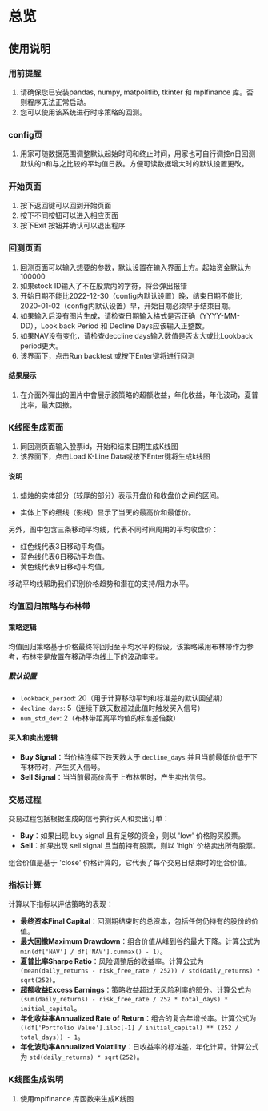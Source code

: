 # 总览
## 使用说明
### 用前提醒
1. 请确保您已安装pandas, numpy, matpolitlib, tkinter 和 mplfinance 库。否则程序无法正常启动。
2. 您可以使用该系统进行时序策略的回测。
### config页
1. 用家可随数据范围调整默认起始时间和终止时间，用家也可自行调控n日回测默认的n和与之比较的平均值日数。方便可读数据增大时的默认设置更改。
### 开始页面
1. 按下返回键可以回到开始页面
2. 按下不同按钮可以进入相应页面
3. 按下Exit 按钮并确认可以退出程序
### 回测页面
1. 回测页面可以输入想要的参数，默认设置在输入界面上方。起始资金默认为100000
2. 如果stock ID输入了不在股票内的字符，将会弹出报错
3. 开始日期不能比2022-12-30（config内默认设置）晚，结束日期不能比2020-01-02（config内默认设置）早，开始日期必须早于结束日期。
4. 如果输入后没有图片生成，请检查日期输入格式是否正确（YYYY-MM-DD），Look back Period 和 Decline Days应该输入正整数。
5. 如果NAV没有变化，请检查deccline days输入数值是否太大或比Lookback period更大。
6. 该界面下，点击Run backtest 或按下Enter键将进行回测
#### 结果展示
1. 在介面外彈出的圖片中會展示該策略的超额收益，年化收益，年化波动，夏普比率，最大回撤。
### K线图生成页面
1. 同回测页面输入股票id，开始和结束日期生成K线图
2. 该界面下，点击Load K-Line Data或按下Enter键将生成k线图
#### 说明
1. 蜡烛的实体部分（较厚的部分）表示开盘价和收盘价之间的区间。
- 实体上下的细线（影线）显示了当天的最高价和最低价。

另外，图中包含三条移动平均线，代表不同时间周期的平均收盘价：

- 红色线代表3日移动平均值。
- 蓝色线代表6日移动平均值。
- 黄色线代表9日移动平均值。

移动平均线帮助我们识别价格趋势和潜在的支持/阻力水平。

### 均值回归策略与布林带
#### 策略逻辑
均值回归策略基于价格最终将回归至平均水平的假设。该策略采用布林带作为参考，布林带是放置在移动平均线上下的波动率带。

##### 默认设置
- `lookback_period`: 20（用于计算移动平均和标准差的默认回望期）
- `decline_days`: 5（连续下跌天数超过此值时触发买入信号）
- `num_std_dev`: 2（布林带距离平均值的标准差倍数）

#### 买入和卖出逻辑
- **Buy Signal**：当价格连续下跌天数大于 `decline_days` 并且当前最低价低于下布林带时，产生买入信号。
- **Sell Signal**：当当前最高价高于上布林带时，产生卖出信号。

### 交易过程
交易过程包括根据生成的信号执行买入和卖出订单：

- **Buy**：如果出现 buy signal 且有足够的资金，则以 'low' 价格购买股票。
- **Sell**：如果出现 sell signal 且当前持有股票，则以 'high' 价格卖出所有股票。

组合价值是基于 'close' 价格计算的，它代表了每个交易日结束时的组合价值。

### 指标计算

计算以下指标以评估策略的表现：

- **最终资本Final Capital**：回测期结束时的总资本，包括任何仍持有的股份的价值。
- **最大回撤Maximum Drawdown**：组合价值从峰到谷的最大下降。计算公式为 `min(df['NAV'] / df['NAV'].cummax() - 1)`。
- **夏普比率Sharpe Ratio**：风险调整后的收益率。计算公式为 `(mean(daily_returns - risk_free_rate / 252)) / std(daily_returns) * sqrt(252)`。
- **超额收益Excess Earnings**：策略收益超过无风险利率的部分。计算公式为 `(sum(daily_returns) - risk_free_rate / 252 * total_days) * initial_capital`。
- **年化收益率Annualized Rate of Return**：组合的复合年增长率。计算公式为 `((df['Portfolio Value'].iloc[-1] / initial_capital) ** (252 / total_days)) - 1`。
- **年化波动率Annualized Volatility**：日收益率的标准差，年化计算。计算公式为 `std(daily_returns) * sqrt(252)`。

### K线图生成说明
1. 使用mplfinance 库函数来生成K线图
